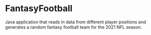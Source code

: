# FantasyFootball
Java application that reads in data from different player positions and generates a random fantasy football team for the 2021 NFL season.
